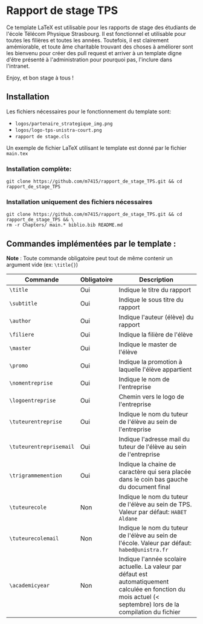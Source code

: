 # Rapport de stage TPS

Ce template LaTeX est utilisable pour les rapports de stage des étudiants de l'école Télécom Physique Strasbourg. Il est fonctionnel et utilisable pour toutes les filières et toutes les années. Toutefois, il est clairement amémiorable, et toute âme charitable trouvant des choses à améliorer sont les bienvenu pour créer des pull request et arriver à un template digne d'être présenté à l'administration pour pourquoi pas, l'inclure dans l'intranet.

Enjoy, et bon stage à tous !

## Installation

Les fichiers nécessaires pour le fonctionnement du template sont:
- `logos/partenaire_strategique_img.png`
- `logos/logo-tps-unistra-court.png`
- `rapport de stage.cls`

Un exemple de fichier LaTeX utilisant le template est donné par le fichier `main.tex`

### Installation complète:
`git clone https://github.com/m7415/rapport_de_stage_TPS.git && cd rapport_de_stage_TPS`

### Installation uniquement des fichiers nécessaires
```
git clone https://github.com/m7415/rapport_de_stage_TPS.git && cd rapport_de_stage_TPS && \
rm -r Chapters/ main.* biblio.bib README.md
```

## Commandes implémentées par le template :

**Note** : Toute commande obligatoire peut tout de même contenir un argument vide (ex: `\title{}`)

| Commande                | Obligatoire | Description                                                                                                                                                     |
|-------------------------|-------------|-----------------------------------------------------------------------------------------------------------------------------------------------------------------|
| `\title`                | Oui         | Indique le titre du rapport                                                                                                                                     |
| `\subtitle`             | Oui         | Indique le sous titre du rapport                                                                                                                                |
| `\author`               | Oui         | Indique l'auteur (élève) du rapport                                                                                                                             |
| `\filiere`              | Oui         | Indique la filière de l'élève                                                                                                                                   |
| `\master`               | Oui         | Indique le master de l'élève                                                                                                                                    |
| `\promo`                | Oui         | Indique la promotion à laquelle l'élève appartient                                                                                                              |
| `\nomentreprise`        | Oui         | Indique le nom de l'entreprise                                                                                                                                  |
| `\logoentreprise`       | Oui         | Chemin vers le logo de l'entreprise                                                                                                                             |
| `\tuteurentreprise`     | Oui         | Indique le nom du tuteur de l'élève au sein de l'entreprise                                                                                                     |
| `\tuteurentreprisemail` | Oui         | Indique l'adresse mail du tuteur de l'élève au sein de l'entreprise                                                                                             |
| `\trigrammemention`     | Oui         | Indique la chaine de caractère qui sera placée dans le coin bas gauche du document final                                                                        |
| `\tuteurecole`          | Non         | Indique le nom du tuteur de l'élève au sein de TPS. Valeur par défaut: `HABET Aldane`                                                                           |
| `\tuteurecolemail`      | Non         | Indique le nom du tuteur de l'élève au sein de l'école. Valeur par défaut: `habed@unistra.fr`                                                                   |
| `\academicyear`         | Non         | Indique l'année scolaire actuelle. La valeur par défaut est automatiquement calculée en fonction du mois actuel (< septembre) lors de la compilation du fichier |
